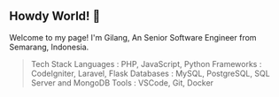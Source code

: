 ## Howdy World! 👋

Welcome to my page!
I'm Gilang, An Senior Software Engineer from Semarang, Indonesia.

> Tech Stack
Languages  : PHP, JavaScript, Python
Frameworks : CodeIgniter, Laravel, Flask
Databases  : MySQL, PostgreSQL, SQL Server and MongoDB
Tools      : VSCode, Git, Docker

